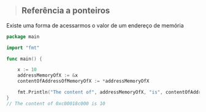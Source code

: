> ## Referência a ponteiros

Existe uma forma de acessarmos o valor de um endereço de memória 

```go
package main

import "fmt"

func main() {

	x := 10
	addressMemoryOfX := &x
	contentOfAddressOfMemoryOfX := *addressMemoryOfX

	fmt.Println("The content of", addressMemoryOfX, "is", contentOfAddressOfMemoryOfX)
}
// The content of 0xc00018c000 is 10
```